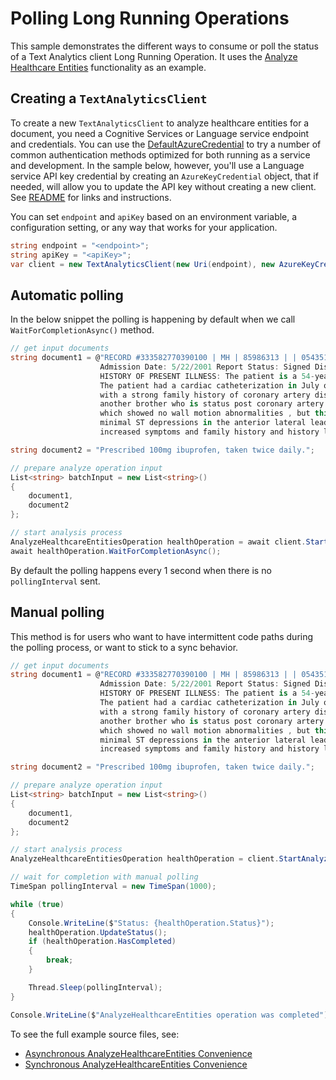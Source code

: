 # Polling Long Running Operations
This sample demonstrates the different ways to consume or poll the status of a Text Analytics client Long Running Operation.  It uses the [Analyze Healthcare Entities][analyze-healthcare-entities] functionality as an example.

## Creating a `TextAnalyticsClient`

To create a new `TextAnalyticsClient` to analyze healthcare entities for a document, you need a Cognitive Services or Language service endpoint and credentials. You can use the [DefaultAzureCredential][DefaultAzureCredential] to try a number of common authentication methods optimized for both running as a service and development. In the sample below, however, you'll use a Language service API key credential by creating an `AzureKeyCredential` object, that if needed, will allow you to update the API key without creating a new client. See [README][README] for links and instructions.

You can set `endpoint` and `apiKey` based on an environment variable, a configuration setting, or any way that works for your application.

```C# Snippet:CreateTextAnalyticsClient
string endpoint = "<endpoint>";
string apiKey = "<apiKey>";
var client = new TextAnalyticsClient(new Uri(endpoint), new AzureKeyCredential(apiKey));
```

## Automatic polling

In the below snippet the polling is happening by default when we call `WaitForCompletionAsync()` method.

```C# Snippet:TextAnalyticsAnalyzeHealthcareEntitiesConvenienceAsync
// get input documents
string document1 = @"RECORD #333582770390100 | MH | 85986313 | | 054351 | 2/14/2001 12:00:00 AM | CORONARY ARTERY DISEASE | Signed | DIS | \
                    Admission Date: 5/22/2001 Report Status: Signed Discharge Date: 4/24/2001 ADMISSION DIAGNOSIS: CORONARY ARTERY DISEASE. \
                    HISTORY OF PRESENT ILLNESS: The patient is a 54-year-old gentleman with a history of progressive angina over the past several months. \
                    The patient had a cardiac catheterization in July of this year revealing total occlusion of the RCA and 50% left main disease ,\
                    with a strong family history of coronary artery disease with a brother dying at the age of 52 from a myocardial infarction and \
                    another brother who is status post coronary artery bypass grafting. The patient had a stress echocardiogram done on July , 2001 , \
                    which showed no wall motion abnormalities , but this was a difficult study due to body habitus. The patient went for six minutes with \
                    minimal ST depressions in the anterior lateral leads , thought due to fatigue and wrist pain , his anginal equivalent. Due to the patient's \
                    increased symptoms and family history and history left main disease with total occasional of his RCA was referred for revascularization with open heart surgery.";

string document2 = "Prescribed 100mg ibuprofen, taken twice daily.";

// prepare analyze operation input
List<string> batchInput = new List<string>()
{
    document1,
    document2
};

// start analysis process
AnalyzeHealthcareEntitiesOperation healthOperation = await client.StartAnalyzeHealthcareEntitiesAsync(batchInput);
await healthOperation.WaitForCompletionAsync();
```

By default the polling happens every 1 second when there is no `pollingInterval` sent.

## Manual polling

This method is for users who want to have intermittent code paths during the polling process, or want to stick to a sync behavior.

```C# Snippet:TextAnalyticsAnalyzeHealthcareEntitiesConvenience
// get input documents
string document1 = @"RECORD #333582770390100 | MH | 85986313 | | 054351 | 2/14/2001 12:00:00 AM | CORONARY ARTERY DISEASE | Signed | DIS | \
                    Admission Date: 5/22/2001 Report Status: Signed Discharge Date: 4/24/2001 ADMISSION DIAGNOSIS: CORONARY ARTERY DISEASE. \
                    HISTORY OF PRESENT ILLNESS: The patient is a 54-year-old gentleman with a history of progressive angina over the past several months. \
                    The patient had a cardiac catheterization in July of this year revealing total occlusion of the RCA and 50% left main disease ,\
                    with a strong family history of coronary artery disease with a brother dying at the age of 52 from a myocardial infarction and \
                    another brother who is status post coronary artery bypass grafting. The patient had a stress echocardiogram done on July , 2001 , \
                    which showed no wall motion abnormalities , but this was a difficult study due to body habitus. The patient went for six minutes with \
                    minimal ST depressions in the anterior lateral leads , thought due to fatigue and wrist pain , his anginal equivalent. Due to the patient's \
                    increased symptoms and family history and history left main disease with total occasional of his RCA was referred for revascularization with open heart surgery.";

string document2 = "Prescribed 100mg ibuprofen, taken twice daily.";

// prepare analyze operation input
List<string> batchInput = new List<string>()
{
    document1,
    document2
};

// start analysis process
AnalyzeHealthcareEntitiesOperation healthOperation = client.StartAnalyzeHealthcareEntities(batchInput);

// wait for completion with manual polling
TimeSpan pollingInterval = new TimeSpan(1000);

while (true)
{
    Console.WriteLine($"Status: {healthOperation.Status}");
    healthOperation.UpdateStatus();
    if (healthOperation.HasCompleted)
    {
        break;
    }

    Thread.Sleep(pollingInterval);
}

Console.WriteLine($"AnalyzeHealthcareEntities operation was completed");
```

To see the full example source files, see:

* [Asynchronous AnalyzeHealthcareEntities Convenience](https://github.com/Azure/azure-sdk-for-net/blob/main/sdk/textanalytics/Azure.AI.TextAnalytics/tests/samples/Sample7_AnalyzeHealthcareEntitiesConvenienceAsync.cs)
* [Synchronous AnalyzeHealthcareEntities Convenience ](https://github.com/Azure/azure-sdk-for-net/blob/main/sdk/textanalytics/Azure.AI.TextAnalytics/tests/samples/Sample7_AnalyzeHealthcareEntitiesConvenience.cs)

[analyze-healthcare-entities]: https://github.com/Azure/azure-sdk-for-net/blob/main/sdk/textanalytics/Azure.AI.TextAnalytics/samples/Sample7_AnalyzeHealthcareEntities.md
[DefaultAzureCredential]: https://github.com/Azure/azure-sdk-for-net/blob/main/sdk/identity/Azure.Identity/README.md
[README]: https://github.com/Azure/azure-sdk-for-net/blob/main/sdk/textanalytics/Azure.AI.TextAnalytics/README.md
